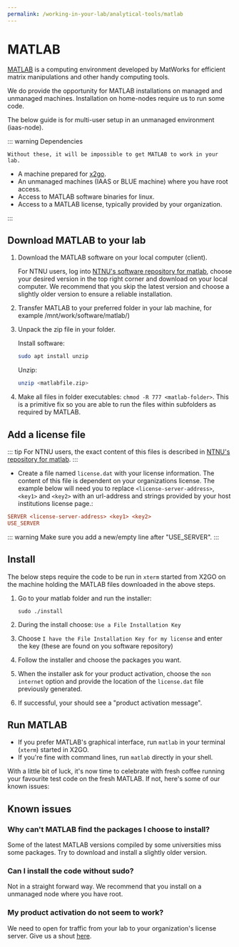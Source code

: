 ```yaml
---
permalink: /working-in-your-lab/analytical-tools/matlab
---
```


# MATLAB

[MATLAB](https://www.mathworks.com/) is a computing environment developed by MatWorks for efficient matrix manipulations and other handy computing tools.

We do provide the opportunity for MATLAB installations on managed and unmanaged machines.
Installation on home-nodes require us to run some code.

The below guide is for multi-user setup in an unmanaged environment (iaas-node).

::: warning Dependencies

`Without these, it will be impossible to get MATLAB to work in your lab.`

- A machine prepared for [x2go](/working-in-your-lab/technical-tools/x2go/).
- An unmanaged machines (IAAS or BLUE machine) where you have root access.
- Access to MATLAB software binaries for linux.
- Access to a MATLAB license, typically provided by your organization.

:::

## Download MATLAB to your lab

1. Download the MATLAB software on your local computer (client).

   For NTNU users, log into [NTNU's software repository for matlab](https://software.ntnu.no/ntnu/matlab),
   choose your desired version in the top right corner and download on your local computer.
   We recommend that you skip the latest version and choose a slightly older version to ensure a reliable installation.

2. Transfer MATLAB to your preferred folder in your lab machine, for example /mnt/work/software/matlab/)
3. Unpack the zip file in your folder.

   Install software:

   ```bash
   sudo apt install unzip
   ```

   Unzip:

   ```bash
   unzip <matlabfile.zip>
   ```

4. Make all files in folder executables: `chmod -R 777 <matlab-folder>`. This is a primitive fix so you are able to run the files within subfolders as required by MATLAB.

## Add a license file

::: tip
For NTNU users, the exact content of this files is described in [NTNU's repository for matlab](https://software.ntnu.no/ntnu/matlab).
:::

- Create a file named `license.dat` with your license information. The content of this file is dependent on your organizations license. The example below will need you to replace `<license-server-address>`, `<key1>` and `<key2>` with an url-address and strings provided by your host institutions license page.:

```ini
SERVER <license-server-address> <key1> <key2>
USE_SERVER

```

::: warning
Make sure you add a new/empty line after "USE_SERVER".
:::

## Install

The below steps require the code to be run in `xterm` started from X2GO on the machine holding the MATLAB files downloaded in the above steps.

1. Go to your matlab folder and run the installer:

   ```
   sudo ./install
   ```

2. During the install choose: `Use a File Installation Key`
3. Choose `I have the File Installation Key for my license` and enter the key (these are found on you software repository)
4. Follow the installer and choose the packages you want.
5. When the installer ask for your product activation, choose the `non internet` option and provide the location of the `license.dat` file previously generated.
6. If successful, your should see a "product activation message".

## Run MATLAB

- If you prefer MATLAB's graphical interface, run `matlab` in your terminal (`xterm`) started in X2GO.
- If you're fine with command lines, run `matlab` directly in your shell.

With a little bit of luck, it's now time to celebrate with fresh coffee running your favourite test code on the fresh MATLAB. If not, here's some of our known issues:

## Known issues

### Why can't MATLAB find the packages I choose to install?

Some of the latest MATLAB versions compiled by some universities miss some packages.
Try to download and install a slightly older version.

### Can I install the code without sudo?

Not in a straight forward way.
We recommend that you install on a unmanaged node where you have root.

### My product activation do not seem to work?

We need to open for traffic from your lab to your organization's license server.
Give us a shout [here](/contact).
